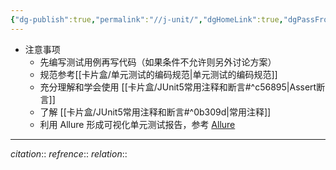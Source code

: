 ```yaml
---
{"dg-publish":true,"permalink":"//j-unit/","dgHomeLink":true,"dgPassFrontmatter":false,"dgShowBacklinks":false,"dgShowLocalGraph":false,"dgShowInlineTitle":false}
---
```



- 注意事项
	- 先编写测试用例再写代码（如果条件不允许则另外讨论方案）
	- 规范参考[[卡片盒/单元测试的编码规范|单元测试的编码规范]]
	- 充分理解和学会使用 [[卡片盒/JUnit5常用注释和断言#^c56895|Assert断言]]
	- 了解 [[卡片盒/JUnit5常用注释和断言#^0b309d|常用注释]]
	- 利用 Allure 形成可视化单元测试报告，参考 [Allure](https://qualitysphere.gitee.io/ext/allure/#52-junit-5)










---
*citation*:: 
*refrence*:: 
*relation*:: 